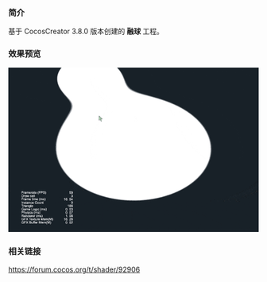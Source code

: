 ### 简介
基于 CocosCreator 3.8.0 版本创建的 **融球** 工程。

### 效果预览
![image](../../../gif/202202/2022022413.gif)

### 相关链接
https://forum.cocos.org/t/shader/92906